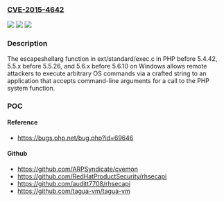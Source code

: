 ### [CVE-2015-4642](https://cve.mitre.org/cgi-bin/cvename.cgi?name=CVE-2015-4642)
![](https://img.shields.io/static/v1?label=Product&message=n%2Fa&color=blue)
![](https://img.shields.io/static/v1?label=Version&message=n%2Fa&color=blue)
![](https://img.shields.io/static/v1?label=Vulnerability&message=n%2Fa&color=brighgreen)

### Description

The escapeshellarg function in ext/standard/exec.c in PHP before 5.4.42, 5.5.x before 5.5.26, and 5.6.x before 5.6.10 on Windows allows remote attackers to execute arbitrary OS commands via a crafted string to an application that accepts command-line arguments for a call to the PHP system function.

### POC

#### Reference
- https://bugs.php.net/bug.php?id=69646

#### Github
- https://github.com/ARPSyndicate/cvemon
- https://github.com/RedHatProductSecurity/rhsecapi
- https://github.com/auditt7708/rhsecapi
- https://github.com/tagua-vm/tagua-vm

